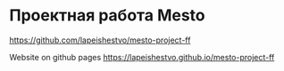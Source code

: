# Проектная работа Mesto

https://github.com/lapeishestvo/mesto-project-ff

Website on github pages https://lapeishestvo.github.io/mesto-project-ff
